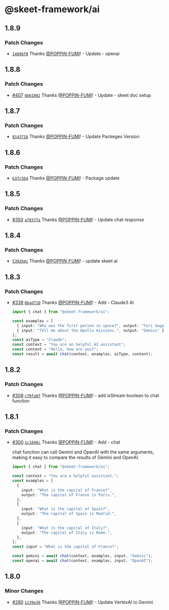 # @skeet-framework/ai

## 1.8.9

### Patch Changes

- [`14896f8`](https://github.com/elsoul/skeet/commit/14896f8c34cfa8dcbae15fc99df5261da41afc51) Thanks [@POPPIN-FUMI](https://github.com/POPPIN-FUMI)! - Update - openai

## 1.8.8

### Patch Changes

- [#407](https://github.com/elsoul/skeet/pull/407) [`4b61902`](https://github.com/elsoul/skeet/commit/4b6190264175e75d7000729654031a7b4671aedd) Thanks [@POPPIN-FUMI](https://github.com/POPPIN-FUMI)! - Update - skeet doc setup

## 1.8.7

### Patch Changes

- [`814371b`](https://github.com/elsoul/skeet/commit/814371b8c8d0a8d6694d7ab28aac7256c667e855) Thanks [@POPPIN-FUMI](https://github.com/POPPIN-FUMI)! - Update Packeges Version

## 1.8.6

### Patch Changes

- [`b37c5b4`](https://github.com/elsoul/skeet/commit/b37c5b49017a8d285842d87e6f5095ec8bd4cb14) Thanks [@POPPIN-FUMI](https://github.com/POPPIN-FUMI)! - Package update

## 1.8.5

### Patch Changes

- [#350](https://github.com/elsoul/skeet/pull/350) [`a7037fa`](https://github.com/elsoul/skeet/commit/a7037faea90e1c0a6167817b68eab925fb5ec22b) Thanks [@POPPIN-FUMI](https://github.com/POPPIN-FUMI)! - Update chat response

## 1.8.4

### Patch Changes

- [`5392b4c`](https://github.com/elsoul/skeet/commit/5392b4c7992363f76c5b19bbc2684536a0b9598c) Thanks [@POPPIN-FUMI](https://github.com/POPPIN-FUMI)! - update skeet ai

## 1.8.3

### Patch Changes

- [#338](https://github.com/elsoul/skeet/pull/338) [`8bad710`](https://github.com/elsoul/skeet/commit/8bad710f9ef620b2635ba3de650a4064a09a20b3) Thanks [@POPPIN-FUMI](https://github.com/POPPIN-FUMI)! - Add - Claude3 AI

  ```ts
  import { chat } from "@skeet-framework/ai";

  const examples = [
    { input: "Who was the first person in space?", output: "Yuri Gagarin" },
    { input: "Tell me about the Apollo missions.", output: "Gemini" },
  ];
  const aiType = "Claude";
  const context = "You are an helpful AI assistant";
  const content = "Hello, how are you?";
  const result = await chat(context, examples, aiType, content);
  ```

## 1.8.2

### Patch Changes

- [#308](https://github.com/elsoul/skeet/pull/308) [`c70fa8f`](https://github.com/elsoul/skeet/commit/c70fa8f24321104f4cdfc82a4738ebf9fa6752c7) Thanks [@POPPIN-FUMI](https://github.com/POPPIN-FUMI)! - add isStream boolean to chat function

## 1.8.1

### Patch Changes

- [#300](https://github.com/elsoul/skeet/pull/300) [`1c1696c`](https://github.com/elsoul/skeet/commit/1c1696cc5c77b17434d87b4cf7119218d9f40c5a) Thanks [@POPPIN-FUMI](https://github.com/POPPIN-FUMI)! - Add - chat

  chat function can call Gemini and OpenAI with the same arguments, making it easy to compare the results of Gemini and OpenAI.

  ```ts
  import { chat } from "@skeet-framework/ai";

  const context = "You are a helpful assistant.";
  const examples = [
    {
      input: "What is the capital of France?",
      output: "The capital of France is Paris.",
    },
    {
      input: "What is the capital of Spain?",
      output: "The capital of Spain is Madrid.",
    },
    {
      input: "What is the capital of Italy?",
      output: "The capital of Italy is Rome.",
    },
  ];
  const input = "What is the capital of France?";

  const gemini = await chat(context, examples, input, "Gemini");
  const openai = await chat(context, examples, input, "OpenAI");
  ```

## 1.8.0

### Minor Changes

- [#280](https://github.com/elsoul/skeet/pull/280) [`1139e36`](https://github.com/elsoul/skeet/commit/1139e36e3a8ab8723c8a5667703f9c02f101d887) Thanks [@POPPIN-FUMI](https://github.com/POPPIN-FUMI)! - Update VertexAI to Gemini
